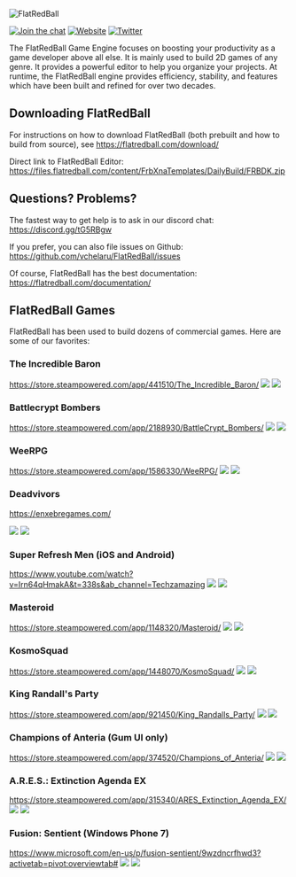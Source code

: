 ![FlatRedBall](Content/logo-512.png)



[![Join the chat](https://img.shields.io/discord/586997072373481494)](https://discord.gg/tG5RBgw)
[![Website](https://img.shields.io/website?url=https%3A%2F%2Fflatredball.com)](https://flatredball.com)
[![Twitter](https://img.shields.io/twitter/url?style=social&url=https%3A%2F%2Ftwitter.com%2FFlatRedBall)](https://twitter.com/FlatRedBall)


The FlatRedBall Game Engine focuses on boosting your productivity as a game developer above all else. It is mainly used to build 2D games of any genre. It provides a powerful editor to help you organize your projects. At runtime, the FlatRedBall engine provides efficiency, stability, and features which have been built and refined for over two decades.

## Downloading FlatRedBall

For instructions on how to download FlatRedBall (both prebuilt and how to build from source), see https://flatredball.com/download/

Direct link to FlatRedBall Editor: https://files.flatredball.com/content/FrbXnaTemplates/DailyBuild/FRBDK.zip

## Questions? Problems?
The fastest way to get help is to ask in our discord chat: https://discord.gg/tG5RBgw

If you prefer, you can also file issues on Github: https://github.com/vchelaru/FlatRedBall/issues

Of course, FlatRedBall has the best documentation: https://flatredball.com/documentation/

## FlatRedBall Games

FlatRedBall has been used to build dozens of commercial games. Here are some of our favorites:

### The Incredible Baron
https://store.steampowered.com/app/441510/The_Incredible_Baron/
![](https://cdn.akamai.steamstatic.com/steam/apps/441510/ss_e5c57fb9e20cf5bc30fbca294c34625996b74c13.1920x1080.jpg?t=1467392584)
![](https://cdn.akamai.steamstatic.com/steam/apps/441510/ss_1a5d77330dfd090e41c006c5f79ecd8bba3b142b.1920x1080.jpg?t=1467392584)

### Battlecrypt Bombers
https://store.steampowered.com/app/2188930/BattleCrypt_Bombers/
![](https://cdn.akamai.steamstatic.com/steam/apps/2188930/ss_8a28cbfd0d6c82367a92554c0c5d22b1fcc15c6d.1920x1080.jpg?t=1667404368)
![](https://cdn.akamai.steamstatic.com/steam/apps/2188930/ss_9848faf1b09e7f988f6668bf11d2b718603a7ffc.1920x1080.jpg?t=1667404368)

### WeeRPG
https://store.steampowered.com/app/1586330/WeeRPG/
![](https://cdn.akamai.steamstatic.com/steam/apps/1586330/ss_a94e20f5581c4fd7264fe7c2558e7c18ae701516.1920x1080.jpg?t=1651849095)
![](https://cdn.akamai.steamstatic.com/steam/apps/1586330/ss_ee09e0985bf865a6933b67307ce2920db5265dbe.1920x1080.jpg?t=1651849095)

### Deadvivors

https://enxebregames.com/

![](https://enxebregames.com/assets/images/gallery01/c89b93c3_original.jpg)
![](https://enxebregames.com/assets/images/gallery01/baf95fba_original.jpg)

### Super Refresh Men (iOS and Android)
https://www.youtube.com/watch?v=Irn64qHmakA&t=338s&ab_channel=Techzamazing
![](Content/GameScreenshots/SuperRefreshMen1.png)
![](Content/GameScreenshots/SuperRefreshMen2.png)

### Masteroid
https://store.steampowered.com/app/1148320/Masteroid/
![](https://cdn.akamai.steamstatic.com/steam/apps/1148320/ss_b1113f512185319b0245659150c3285c12002f53.1920x1080.jpg?t=1580139970)
![](https://cdn.akamai.steamstatic.com/steam/apps/1148320/ss_2de5ea55f7bfebfa8b690ca07ea390db619b6d26.1920x1080.jpg?t=1580139970)

### KosmoSquad
https://store.steampowered.com/app/1448070/KosmoSquad/
![](https://cdn.akamai.steamstatic.com/steam/apps/1448070/ss_61c7bc5936ca829c8ea8da9ba38fd17cdb82b100.1920x1080.jpg?t=1605029685)
![](https://cdn.akamai.steamstatic.com/steam/apps/1448070/ss_ad4dfcce16f20d6428f3e7f257e5b8ba9b3ca021.1920x1080.jpg?t=1605029685)

### King Randall's Party
https://store.steampowered.com/app/921450/King_Randalls_Party/
![](https://cdn.akamai.steamstatic.com/steam/apps/921450/ss_a351ab3a6ac0b21ef419b52b138dce265dff2b33.1920x1080.jpg?t=1548201312)
![](https://cdn.akamai.steamstatic.com/steam/apps/921450/ss_a4aa1ac83243d2c8c1bd03509f9657d051b8f304.1920x1080.jpg?t=1548201312)

### Champions of Anteria (Gum UI only)
https://store.steampowered.com/app/374520/Champions_of_Anteria/
![](https://cdn.akamai.steamstatic.com/steam/apps/374520/ss_98523eead132f34b66056b839421809da173389e.1920x1080.jpg?t=1571649906)
![](https://pbs.twimg.com/media/C3cV439VYAAOolx?format=jpg&name=large)

### A.R.E.S.: Extinction Agenda EX
https://store.steampowered.com/app/315340/ARES_Extinction_Agenda_EX/
![](https://cdn.akamai.steamstatic.com/steam/apps/315340/ss_df111c7b8bec2423b707382d810e763b56681180.1920x1080.jpg?t=1448639170)
![](https://cdn.akamai.steamstatic.com/steam/apps/315340/ss_4bdabef936241ef5ed62d0b049025f66496c7abd.1920x1080.jpg?t=1448639170)

### Fusion: Sentient (Windows Phone 7)
https://www.microsoft.com/en-us/p/fusion-sentient/9wzdncrfhwd3?activetab=pivot:overviewtab#
![](Content/GameScreenshots/FusionSentient1.png)
![](Content/GameScreenshots/FusionSentient2.png)

